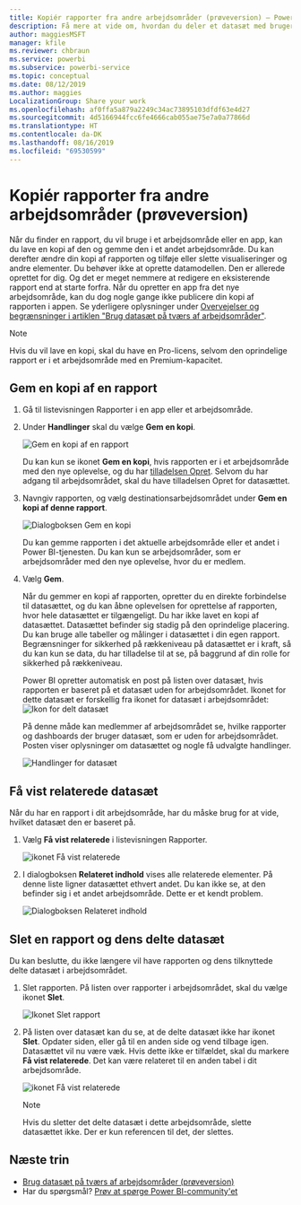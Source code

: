 ```yaml
---
title: Kopiér rapporter fra andre arbejdsområder (prøveversion) – Power BI
description: Få mere at vide om, hvordan du deler et datasæt med brugere på tværs af organisationen. De kan derefter oprette rapporter baseret på dit datasæt i deres egne arbejdsområder.
author: maggiesMSFT
manager: kfile
ms.reviewer: chbraun
ms.service: powerbi
ms.subservice: powerbi-service
ms.topic: conceptual
ms.date: 08/12/2019
ms.author: maggies
LocalizationGroup: Share your work
ms.openlocfilehash: af0ffa5a879a2249c34ac73895103dfdf63e4d27
ms.sourcegitcommit: 4d5166944fcc6fe4666cab055ae75e7a0a77866d
ms.translationtype: HT
ms.contentlocale: da-DK
ms.lasthandoff: 08/16/2019
ms.locfileid: "69530599"
---
```

# <a name="copy-reports-from-other-workspaces-preview"></a>Kopiér rapporter fra andre arbejdsområder (prøveversion)

Når du finder en rapport, du vil bruge i et arbejdsområde eller en app, kan du lave en kopi af den og gemme den i et andet arbejdsområde. Du kan derefter ændre din kopi af rapporten og tilføje eller slette visualiseringer og andre elementer. Du behøver ikke at oprette datamodellen. Den er allerede oprettet for dig. Og det er meget nemmere at redigere en eksisterende rapport end at starte forfra. Når du opretter en app fra det nye arbejdsområde, kan du dog nogle gange ikke publicere din kopi af rapporten i appen. Se yderligere oplysninger under [Overvejelser og begrænsninger i artiklen "Brug datasæt på tværs af arbejdsområder"](service-datasets-across-workspaces.md#considerations-and-limitations).

> [!NOTE]
> Hvis du vil lave en kopi, skal du have en Pro-licens, selvom den oprindelige rapport er i et arbejdsområde med en Premium-kapacitet.

## <a name="save-a-copy-of-a-report"></a>Gem en kopi af en rapport

1. Gå til listevisningen Rapporter i en app eller et arbejdsområde.

1. Under **Handlinger** skal du vælge **Gem en kopi**.

    ![Gem en kopi af en rapport](media/service-datasets-copy-reports/power-bi-dataset-save-report-copy.png)

    Du kan kun se ikonet **Gem en kopi**, hvis rapporten er i et arbejdsområde med den nye oplevelse, og du har [tilladelsen Opret](service-datasets-build-permissions.md#build-permissions-for-shared-datasets). Selvom du har adgang til arbejdsområdet, skal du have tilladelsen Opret for datasættet.

3. Navngiv rapporten, og vælg destinationsarbejdsområdet under **Gem en kopi af denne rapport**.

    ![Dialogboksen Gem en kopi](media/service-datasets-copy-reports/power-bi-dataset-save-report.png)

    Du kan gemme rapporten i det aktuelle arbejdsområde eller et andet i Power BI-tjenesten. Du kan kun se arbejdsområder, som er arbejdsområder med den nye oplevelse, hvor du er medlem.
  
4. Vælg **Gem**.

    Når du gemmer en kopi af rapporten, opretter du en direkte forbindelse til datasættet, og du kan åbne oplevelsen for oprettelse af rapporten, hvor hele datasættet er tilgængeligt. Du har ikke lavet en kopi af datasættet. Datasættet befinder sig stadig på den oprindelige placering. Du kan bruge alle tabeller og målinger i datasættet i din egen rapport. Begrænsninger for sikkerhed på rækkeniveau på datasættet er i kraft, så du kan kun se data, du har tilladelse til at se, på baggrund af din rolle for sikkerhed på rækkeniveau.

    Power BI opretter automatisk en post på listen over datasæt, hvis rapporten er baseret på et datasæt uden for arbejdsområdet. Ikonet for dette datasæt er forskellig fra ikonet for datasæt i arbejdsområdet: ![Ikon for delt datasæt](media/service-datasets-discover-across-workspaces/power-bi-shared-dataset-icon.png)


    På denne måde kan medlemmer af arbejdsområdet se, hvilke rapporter og dashboards der bruger datasæt, som er uden for arbejdsområdet. Posten viser oplysninger om datasættet og nogle få udvalgte handlinger.

    ![Handlinger for datasæt](media/service-datasets-across-workspaces/power-bi-dataset-actions.png)

## <a name="view-related-datasets"></a>Få vist relaterede datasæt

Når du har en rapport i dit arbejdsområde, har du måske brug for at vide, hvilket datasæt den er baseret på.

1. Vælg **Få vist relaterede** i listevisningen Rapporter.

    ![ikonet Få vist relaterede](media/service-datasets-copy-reports/power-bi-dataset-view-related.png)

1. I dialogboksen **Relateret indhold** vises alle relaterede elementer. På denne liste ligner datasættet ethvert andet. Du kan ikke se, at den befinder sig i et andet arbejdsområde. Dette er et kendt problem.
 
    ![Dialogboksen Relateret indhold](media/service-datasets-copy-reports/power-bi-dataset-related.png)

## <a name="delete-a-report-and-its-shared-dataset"></a>Slet en rapport og dens delte datasæt

Du kan beslutte, du ikke længere vil have rapporten og dens tilknyttede delte datasæt i arbejdsområdet.

1. Slet rapporten. På listen over rapporter i arbejdsområdet, skal du vælge ikonet **Slet**.

    ![Ikonet Slet rapport](media/service-datasets-across-workspaces/power-bi-datasets-delete-report.png)

2. På listen over datasæt kan du se, at de delte datasæt ikke har ikonet **Slet**. Opdater siden, eller gå til en anden side og vend tilbage igen. Datasættet vil nu være væk. Hvis dette ikke er tilfældet, skal du markere **Få vist relaterede**. Det kan være relateret til en anden tabel i dit arbejdsområde.

    ![ikonet Få vist relaterede](media/service-datasets-across-workspaces/power-bi-dataset-view-related-icon.png)

    > [!NOTE]
    > Hvis du sletter det delte datasæt i dette arbejdsområde, slette datasættet ikke. Der er kun referencen til det, der slettes.


## <a name="next-steps"></a>Næste trin

- [Brug datasæt på tværs af arbejdsområder (prøveversion)](service-datasets-across-workspaces.md)
- Har du spørgsmål? [Prøv at spørge Power BI-community'et](http://community.powerbi.com/)
